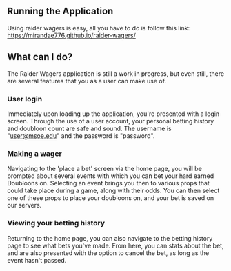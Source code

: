 ## Running the Application

Using raider wagers is easy, all you have to do is follow this link: https://mirandae776.github.io/raider-wagers/

## What can I do?
The Raider Wagers application is still a work in progress, but even still, there are several features that you as a user can make use of.

### User login
Immediately upon loading up the application, you're presented with a login screen. Through the use of a user account, your personal betting history and doubloon count are safe and sound. The username is "user@msoe.edu" and the password is "password".

### Making a wager
Navigating to the 'place a bet' screen via the home page, you will be prompted about several events with which you can bet your hard earned Doubloons on. Selecting an event brings you then to various props that could take place during a game, along with their odds. You can then select one of these props to place your doubloons on, and your bet is saved on our servers.

### Viewing your betting history
Returning to the home page, you can also navigate to the betting history page to see what bets you've made. From here, you can stats about the bet, and are also presented with the option to cancel the bet, as long as the event hasn't passed. 


